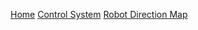 [Home](/README)
[Control System](/control-system.md)
[Robot Direction Map](/robot-direction-map.md)
